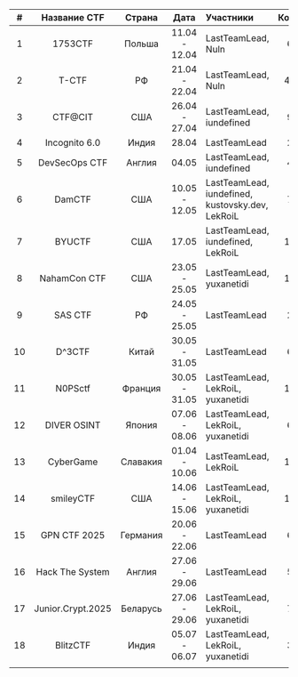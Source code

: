
|  #  |   Название CTF    |  Страна  |     Дата      | Участники                                                 | Команд | Место |
| :-: | :---------------: | :------: | :-----------: | :-------------------------------------------------------- | :----: | :---: |
|  1  |      1753CTF      |  Польша  | 11.04 - 12.04 | LastTeamLead,<br>Nuln                                     |  603   |  91   |
|  2  |       T-CTF       |    РФ    | 21.04 - 22.04 | LastTeamLead,<br>Nuln                                     |  4441  |  113  |
|  3  |      CTF@CIT      |   США    | 26.04 - 27.04 | LastTeamLead,<br>iundefined                               |  950   |  202  |
|  4  |   Incognito 6.0   |  Индия   |     28.04     | LastTeamLead                                              |  259   |  93   |
|  5  |   DevSecOps CTF   |  Англия  |     04.05     | LastTeamLead,<br>iundefined                               |  449   |  35   |
|  6  |      DamCTF       |   США    | 10.05 - 12.05 | LastTeamLead,<br>iundefined,<br>kustovsky.dev,<br>LekRoiL |  781   |  164  |
|  7  |      BYUCTF       |   США    |     17.05     | LastTeamLead,<br>iundefined,<br>LekRoiL                   |  1074  |  272  |
|  8  |   NahamCon CTF    |   США    | 23.05 - 25.05 | LastTeamLead,<br>yuxanetidi                               |  1709  |  597  |
|  9  |      SAS CTF      |    РФ    | 24.05 - 25.05 | LastTeamLead                                              |  212   |  125  |
| 10  |      D^3CTF       |  Китай   | 30.05 - 31.05 | LastTeamLead                                              |  641   |  341  |
| 11  |      N0PSctf      | Франция  | 30.05 - 31.05 | LastTeamLead,<br>LekRoiL,<br>yuxanetidi                   |  1232  |  58   |
| 12  |    DIVER OSINT    |  Япония  | 07.06 - 08.06 | LastTeamLead,<br>LekRoiL,<br>yuxanetidi                   |  668   |  272  |
| 13  |     CyberGame     | Славакия | 01.04 - 10.06 | LastTeamLead,<br>LekRoiL                                  |  1409  |  37   |
| 14  |     smileyCTF     |   США    | 14.06 - 15.06 | LastTeamLead,<br>LekRoiL,<br>yuxanetidi                   |  1090  |  182  |
| 15  |   GPN CTF 2025    | Германия | 20.06 - 22.06 | LastTeamLead                                              |  633   |  111  |
| 16  |  Hack The System  |  Англия  | 27.06 - 29.06 | LastTeamLead                                              |  520   |  196  |
| 17  | Junior.Crypt.2025 | Беларусь | 27.06 - 29.06 | LastTeamLead,<br>LekRoiL,<br>yuxanetidi                   |  706   |  88   |
| 18  |     BlitzCTF      |  Индия   | 05.07 - 06.07 | LastTeamLead,<br>LekRoiL,<br>yuxanetidi                   |  380   |  31   |
|     |                   |          |               |                                                           |        |       |
